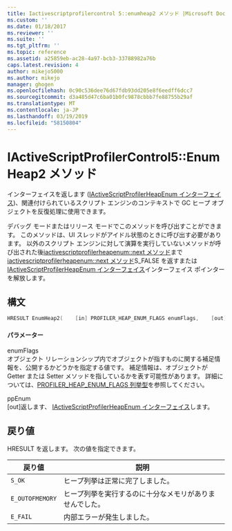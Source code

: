 ```yaml
---
title: Iactivescriptprofilercontrol 5::enumheap2 メソッド |Microsoft Docs
ms.custom: ''
ms.date: 01/18/2017
ms.reviewer: ''
ms.suite: ''
ms.tgt_pltfrm: ''
ms.topic: reference
ms.assetid: a25859eb-ac28-4a97-bcb3-33788982a76b
caps.latest.revision: 4
author: mikejo5000
ms.author: mikejo
manager: ghogen
ms.openlocfilehash: 0c90c536dee76d67fdb93dd205e8f6eedff6dcc7
ms.sourcegitcommit: d3a485d47c6ba01b0fc9878cbbb7fe88755b29af
ms.translationtype: MT
ms.contentlocale: ja-JP
ms.lasthandoff: 03/19/2019
ms.locfileid: "58150804"
---
```

# <a name="iactivescriptprofilercontrol5enumheap2-method"></a>IActiveScriptProfilerControl5::EnumHeap2 メソッド
インターフェイスを返します ([IActiveScriptProfilerHeapEnum インターフェイス](../../winscript/reference/iactivescriptprofilerheapenum-interface.md))、関連付けられているスクリプト エンジンのコンテキストで GC ヒープ オブジェクトを反復処理に使用できます。  
  
 デバッグ モードまたはリリース モードでこのメソッドを呼び出すことができます。 このメソッドは、UI スレッドがアイドル状態のときに呼び出す必要があります。 以外のスクリプト エンジンに対して演算を実行していないメソッドが呼び出された後[iactivescriptprofilerheapenum::next メソッド](../../winscript/reference/iactivescriptprofilerheapenum-next-method.md)まで[iactivescriptprofilerheapenum::next メソッド](../../winscript/reference/iactivescriptprofilerheapenum-next-method.md)S_FALSE を返すまたは[IActiveScriptProfilerHeapEnum インターフェイス](../../winscript/reference/iactivescriptprofilerheapenum-interface.md)インターフェイス ポインターを解放します。  
  
## <a name="syntax"></a>構文  
  
```cpp
HRESULT EnumHeap2(    [in] PROFILER_HEAP_ENUM_FLAGS enumFlags,    [out] IActiveScriptProfilerHeapEnum** ppEnum);  
```  
  
#### <a name="parameters"></a>パラメーター  
 enumFlags  
 オブジェクト リレーションシップ内でオブジェクトが指すものに関する補足情報を、公開するかどうかを指定する値です。 補足情報は、オブジェクトが Getter または Setter メソッドを指しているかを表す可能性があります。 詳細については、[PROFILER_HEAP_ENUM_FLAGS 列挙型](../../winscript/reference/profiler-heap-enum-flags-enumeration.md)を参照してください。  
  
 ppEnum  
 [out]返します、 [IActiveScriptProfilerHeapEnum インターフェイス](../../winscript/reference/iactivescriptprofilerheapenum-interface.md)します。  
  
## <a name="return-value"></a>戻り値  
 HRESULT を返します。 次の値を指定できます。  
  
|戻り値|説明|  
|------------------|-------------|  
|`S_OK`|ヒープ列挙は正常に完了しました。|  
|`E_OUTOFMEMORY`|ヒープ列挙を実行するのに十分なメモリがありませんでした。|  
|`E_FAIL`|内部エラーが発生しました。|